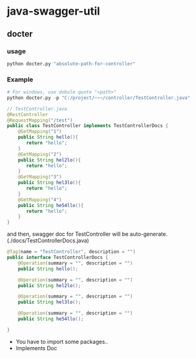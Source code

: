 # java-swagger-util

## docter
### usage

```bash
python docter.py "absolute-path-for-controller"

```

### Example

```python
# For windows, use dobule quote "<path>"
python docter.py -p "C:/project/~~~/controller/TestController.java"
```

```java
// TestController.java
@RestController
@RequestMapping("/test")
public class TestController implements TestControllerDocs {
    @GetMapping("1")
    public String hello(){
       return "hello";
    }
    @GetMapping("2")
    public String hel2lo(){
       return "hello";
    }
    @GetMapping("3")
    public String hel3lo(){
       return "hello";
    }
    @GetMapping("4")
    public String he54llo(){
       return "hello";
    }
}
```

and then, swagger doc for TestController will be auto-generate. (./docs/TestControllerDocs.java)

```java
@Tag(name = "TestController", description = "")
public interface TestControllerDocs {
    @Operation(summary = "", description = "")
    public String hello();

    @Operation(summary = "", description = "")
    public String hel2lo();

    @Operation(summary = "", description = "")
    public String hel3lo();

    @Operation(summary = "", description = "")
    public String he54llo();

}
```

- You have to import some packages..
- Implements Doc